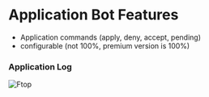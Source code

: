 # Application Bot Features

* Application commands (apply, deny, accept, pending)
* configurable (not 100%, premium version is 100%)

### Application Log

![Ftop](./images/ftop.png)
